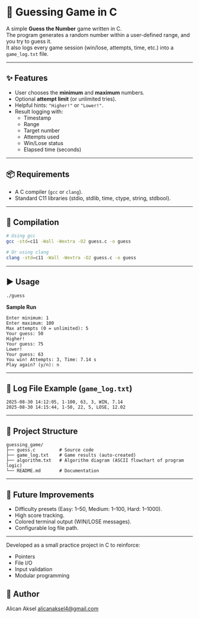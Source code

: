 # 🎲 Guessing Game in C

A simple **Guess the Number** game written in C.  
The program generates a random number within a user-defined range, and you try to guess it.  
It also logs every game session (win/lose, attempts, time, etc.) into a `game_log.txt` file.

---

## ✨ Features
- User chooses the **minimum** and **maximum** numbers.
- Optional **attempt limit** (or unlimited tries).
- Helpful hints: `"Higher!"` or `"Lower!"`.
- Result logging with:
  - Timestamp
  - Range
  - Target number
  - Attempts used
  - Win/Lose status
  - Elapsed time (seconds)

---

## 📦 Requirements
- A C compiler (`gcc` or `clang`).
- Standard C11 libraries (stdio, stdlib, time, ctype, string, stdbool).

---

## 🔧 Compilation
```bash
# Using gcc
gcc -std=c11 -Wall -Wextra -O2 guess.c -o guess

# Or using clang
clang -std=c11 -Wall -Wextra -O2 guess.c -o guess
```

---

## ▶️ Usage
```bash
./guess
```

**Sample Run**
```
Enter minimum: 1
Enter maximum: 100
Max attempts (0 = unlimited): 5
Your guess: 50
Higher!
Your guess: 75
Lower!
Your guess: 63
You win! Attempts: 3, Time: 7.14 s
Play again? (y/n): n
```

---

## 📝 Log File Example (`game_log.txt`)
```
2025-08-30 14:12:05, 1-100, 63, 3, WIN, 7.14
2025-08-30 14:15:44, 1-50, 22, 5, LOSE, 12.02
```

---

## 📂 Project Structure
```
guessing_game/
├── guess.c         # Source code
├── game_log.txt    # Game results (auto-created)
├── algorithm.txt   # Algorithm diagram (ASCII flowchart of program logic)
└── README.md       # Documentation
```

---

## 🚀 Future Improvements
- Difficulty presets (Easy: 1–50, Medium: 1–100, Hard: 1–1000).
- High score tracking.
- Colored terminal output (WIN/LOSE messages).
- Configurable log file path.

---

Developed as a small practice project in C to reinforce:
- Pointers
- File I/O
- Input validation
- Modular programming


## 👤 Author
Alican Aksel
alicanaksel4@gmail.com
